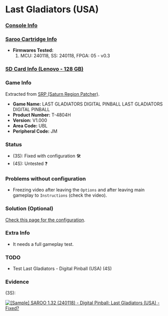 # Last Gladiators (USA)

### [Console Info](../../../../../Info/Consoles/VA13/README.md)

### [Saroo Cartridge Info](../../../../../Info/Cartridges/RetroGameParadiseStore/1.32F/README.md)

- <b>Firmwares Tested:</b>
  1. MCU: 240118, SS: 240118, FPGA: 05 - v0.3

### [SD Card Info (Lenovo - 128 GB)](../../../../../Info/SdCards/Lenovo/128GB/fat32/README.md)

### Game Info

Extracted from [SRP (Saturn Region Patcher)](https://segaxtreme.net/resources/saturn-region-patcher.81/download).

- <b>Game Name:</b> LAST GLADIATORS DIGITAL PINBALL LAST GLADIATORS DIGITAL PINBALL
- <b>Product Number:</b> T-4804H
- <b>Version:</b> V1.000
- <b>Area Code:</b> UBL
- <b>Peripheral Code:</b> JM

### Status

- (3S): Fixed with configuration :hammer_and_wrench:
- (4S): Untested :question:

### Problems without configuration

- Freezing video after leaving the `Options` and after leaving main gameplay to `Instructions` (check the video).

### Solution (Optional)

[Check this page for the configuration](https://github.com/williamdsw/saroo-configuration-list/blob/master/Regions/Retails/USA/T-4804H/README.md).

### Extra Info

- It needs a full gameplay test.

### TODO

- Test Last Gladiators - Digital Pinball (USA) (4S)

### Evidence

(3S):

[![[Sample] SAROO 1.32 (240118) - Digital Pinball: Last Gladiators (USA) - Fixed?](https://img.youtube.com/vi/80jjlTDehb8/0.jpg)](https://www.youtube.com/watch?v=80jjlTDehb8)
